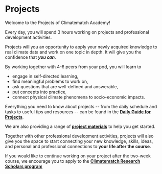 # Projects

Welcome to the Projects of Climatematch Academy!

Every day, you will spend 3 hours working on projects and professional development activities.

Projects will you an opportunity to apply your newly acquired knowledge to real climate data and work on one topic in depth. It will give you the confidence that ***you can***.

By working together with 4-6 peers from your pod, you will learn to
- engage in self-directed learning,
- find meaningful problems to work on,
- ask questions that are well-defined and answerable,
- put concepts into practice,
- connect physical climate phenomena to socio-economic impacts.

Everything you need to know about projects -- from the daily schedule and tasks to useful tips and resources -- can be found in the  **[Daily Guide for Projects](./docs/project_guidance.md)**.

We are also providing a range of **[project materials](./docs/dataset_overview.md)** to help you get started.

Together with other professional development activities, projects will also give you the space to start connecting your new knowledge, skills, ideas, and personal and professional connections to **your life after the course**.

If you would like to continue working on your project after the two-week course, we encourage you to apply to the **[Climatematch Research Scholars program](./docs/continuing_your_project_after_the_course.md)**
